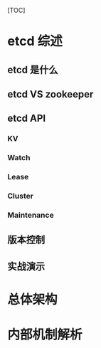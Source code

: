 [TOC]

# etcd 综述
## etcd 是什么
## etcd VS zookeeper
## etcd API
### KV
### Watch
### Lease
### Cluster
### Maintenance

## 版本控制
## 实战演示

# 总体架构
# 内部机制解析
